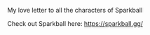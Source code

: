 My love letter to all the characters of Sparkball


Check out Sparkball here: https://sparkball.gg/
